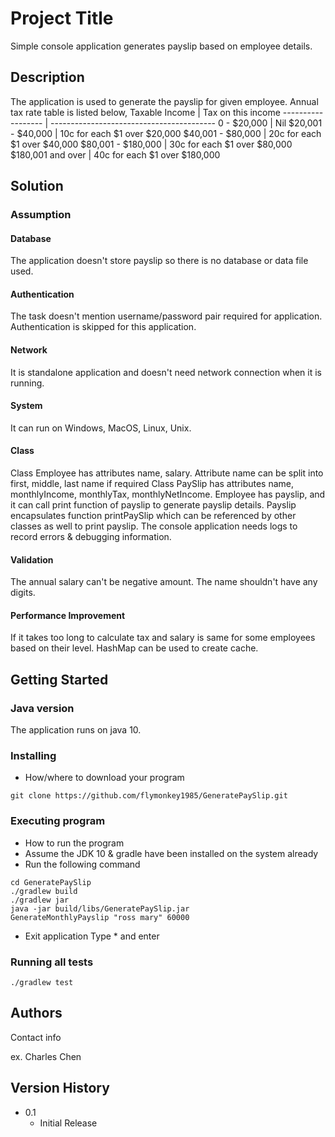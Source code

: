 # Project Title

Simple console application generates payslip based on employee details.

## Description
The application is used to generate the payslip for given employee.
Annual tax rate table is listed below,
Taxable Income      |   Tax on this income
------------------  |   -----------------------------------------
0 - $20,000         |   Nil
$20,001 - $40,000   |   10c for each $1 over $20,000
$40,001 - $80,000   |   20c for each $1 over $40,000
$80,001 - $180,000  |   30c for each $1 over $80,000
$180,001 and over   |   40c for each $1 over $180,000

## Solution
### Assumption
#### Database
The application doesn't store payslip so there is no database or data file used.
#### Authentication
The task doesn't mention username/password pair required for application. 
Authentication is skipped for this application.
#### Network
It is standalone application and doesn't need network connection when it is running.
#### System
It can run on Windows, MacOS, Linux, Unix.

#### Class
Class Employee has attributes name, salary.
Attribute name can be split into first, middle, last name if required
Class PaySlip has attributes name, monthlyIncome, monthlyTax, monthlyNetIncome.
Employee has payslip, and it can call print function of payslip to generate payslip details.
Payslip encapsulates function printPaySlip which can be referenced by other classes as well to print payslip.
The console application needs logs to record errors & debugging information.

#### Validation
The annual salary can't be negative amount.
The name shouldn't have any digits.


#### Performance Improvement
If it takes too long to calculate tax and salary is same for some employees based on their level.
HashMap can be used to create cache.





## Getting Started

### Java version
The application runs on java 10.

### Installing

* How/where to download your program
```
git clone https://github.com/flymonkey1985/GeneratePaySlip.git
```

### Executing program

* How to run the program
* Assume the JDK 10 & gradle have been installed on the system already
* Run the following command
```
cd GeneratePaySlip
./gradlew build
./gradlew jar
java -jar build/libs/GeneratePaySlip.jar
GenerateMonthlyPayslip "ross mary" 60000
```
* Exit application
Type * and enter

### Running all tests
```
./gradlew test
```


## Authors

Contact info

ex. Charles Chen 


## Version History


* 0.1
    * Initial Release
